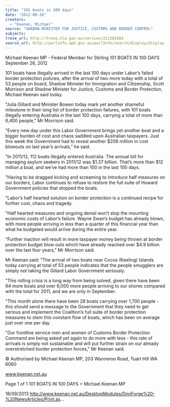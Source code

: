 ```yaml
---
title: "101 boats in 100 days"
date: "2012-09-26"
creators:
  - "Keenan, Michael"
source: "SHADOW MINISTER FOR JUSTICE, CUSTOMS AND BORDER CONTROL"
subjects:
trove_url: http://trove.nla.gov.au/version/211382683
source_url: http://parlinfo.aph.gov.au/parlInfo/search/display/display.w3p;query=Id%3A%22media/pressrel/2733022%22
---
```


 Michael Keenan MP - Federal Member for  Stirling 101 BOATS IN 100 DAYS September 26, 2012

 101 boats have illegally arrived in the last 100 days under Labor’s failed border protection policies, after the arrival of two  more  today  with  a  total  of  53  people  on  board,  Shadow  Minister  for  Immigration  and  Citizenship,  Scott  Morrison  and Shadow Minister for Justice, Customs and Border Protection, Michael Keenan said today. 

 "Julia Gillard and Minister Bowen today mark yet another shameful milestone in their long list of border protection failures, with 101 boats illegally entering Australia in the last 100 days, carrying a total of more than 6,400 people," Mr Morrison said. 

 "Every  new  day  under  this  Labor  Government  brings  yet  another  boat and a bigger  burden  of cost  and  chaos  saddled upon  Australian  taxpayers.  Just  this  week  the  Government  had  to  reveal  another  $208  million  in  cost  blowouts  on  last year’s arrivals," he said. 

 "In  2011/12,  112  boats  illegally  entered  Australia.  The  annual  bill  for  managing  asylum  seekers  in  2011/12  was  $1.37 billion. That’s more than $12 million a boat, and we’ve had more than 100 in the last 100 days. 

 "Having  to  be  dragged  kicking  and  screaming  to  introduce  half  measures  on  our  borders,  Labor  continues  to  refuse  to restore the full suite of Howard Government policies that stopped the boats. 

 "Labor’s half hearted solution on border protection is a continued recipe for further cost, chaos and tragedy. 

 "Half  hearted  measures  and  ongoing  denial  won’t  stop  the  mounting  economic  costs  of  Labor’s  failure.  Wayne  Swan’s   budget has already blown, with more people arriving in less than a quarter of this financial year than what he budgeted would arrive during the entire year. 

 "Further  inaction  will  result  in  more  taxpayer  money  being  thrown  at  border  protection  budget  blow  outs  which  have already reached over $4.9 billion over the last four years," Mr Morrison said. 

 Mr Keenan said: "The arrival of two boats near Cocos (Keeling) Islands today carrying at total of 53 people indicates that the people smugglers are simply not taking the Gillard Labor Government seriously. 

 "This rolling crisis is a long way from being solved, given there have been 94 more boats and over 6,000 more people arriving to our shores compared with the total for 2011, and we are only in September. 

 "This month alone there have been 28 boats carrying over 1,700 people - this should send a message to the Government  that they need to get serious and implement the Coalition’s full suite of border protection measures to stem this constant flow of boats, which has been on average just over one per day. 

 "Our  frontline service  men and women  of Customs  Border  Protection  Command are  being asked yet  again  to do  more with  less  - this  rate  of  arrivals  is  simply  not  sustainable  and  will  put  further  strain  on  our  already  overstretched  border protection forces," Mr Keenan said. 

 © Authorised by Michael Keenan MP, 203 Wanneroo Road, Tuart Hill WA 6060

 www.keenan.net.au

 Page 1 of 1 101 BOATS IN 100 DAYS > Michael Keenan MP

 18/09/2013 http://www.keenan.net.au/DesktopModules/DnnForge%20-%20NewsArticles/Print.as...

